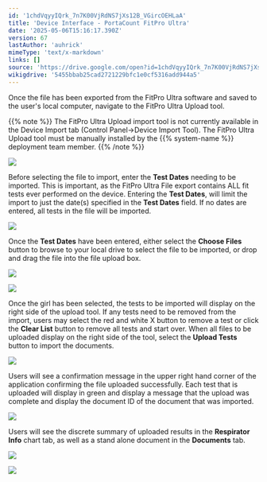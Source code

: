 ```yaml
---
id: '1chdVqyyIQrk_7n7K00VjRdNS7jXs12B_VGircOEHLaA'
title: 'Device Interface - PortaCount FitPro Ultra'
date: '2025-05-06T15:16:17.390Z'
version: 67
lastAuthor: 'auhrick'
mimeType: 'text/x-markdown'
links: []
source: 'https://drive.google.com/open?id=1chdVqyyIQrk_7n7K00VjRdNS7jXs12B_VGircOEHLaA'
wikigdrive: '5455bbab25cad2721229bfc1e0cf5316add944a5'
---
```

Once the file has been exported from the FitPro Ultra software and saved to the user's local computer, navigate to the FitPro Ultra Upload tool.

{{% note %}}
The FitPro Ultra Upload import tool is not currently available in the Device Import tab (Control Panel->Device Import Tool). The FitPro Ultra Upload tool must be manually installed by the {{% system-name %}} deployment team member.
{{% /note %}}

![](../device-interface-portacount-fitpro-ultra.assets/52a27f1b32d4da6fb3e210067cc9fbb9.png)

Before selecting the file to import, enter the **Test Dates** needing to be imported. This is important, as the FitPro Ultra File export contains ALL fit tests ever performed on the device. Entering the **Test Dates**, will limit the import to just the date(s) specified in the **Test Dates** field. If no dates are entered, all tests in the file will be imported.

![](../device-interface-portacount-fitpro-ultra.assets/607bd8c6d408b469d857f33307d4dbb1.png)

Once the **Test Dates** have been entered, either select the **Choose Files** button to browse to your local drive to select the file to be imported, or drop and drag the file into the file upload box.

![](../device-interface-portacount-fitpro-ultra.assets/603fe1b96dc79d4ca2cf1e46a8fb5bc2.png)

![](../device-interface-portacount-fitpro-ultra.assets/15767a63a3ded3b3657dc63e2b8efa33.png)

Once the girl has been selected, the tests to be imported will display on the right side of the upload tool. If any tests need to be removed from the import, users may select the red and white X button to remove a test or click the **Clear List** button to remove all tests and start over. When all files to be uploaded display on the right side of the tool, select the **Upload Tests** button to import the documents.

![](../device-interface-portacount-fitpro-ultra.assets/2129f1f916ecf01f001526f268394bae.png)

Users will see a confirmation message in the upper right hand corner of the application confirming the file uploaded successfully. Each test that is uploaded will display in green and display a message that the upload was complete and display the document ID of the document that was imported.

![](../device-interface-portacount-fitpro-ultra.assets/e35222dd8204f0763fa489e92d7603d7.png)

Users will see the discrete summary of uploaded results in the **Respirator Info** chart tab, as well as a stand alone document in the **Documents** tab.

![](../device-interface-portacount-fitpro-ultra.assets/e228d378070095e8c3f2aea997649940.png)

![](../device-interface-portacount-fitpro-ultra.assets/89f2e59f6da3f3c2675bd6369b3e8728.png)

